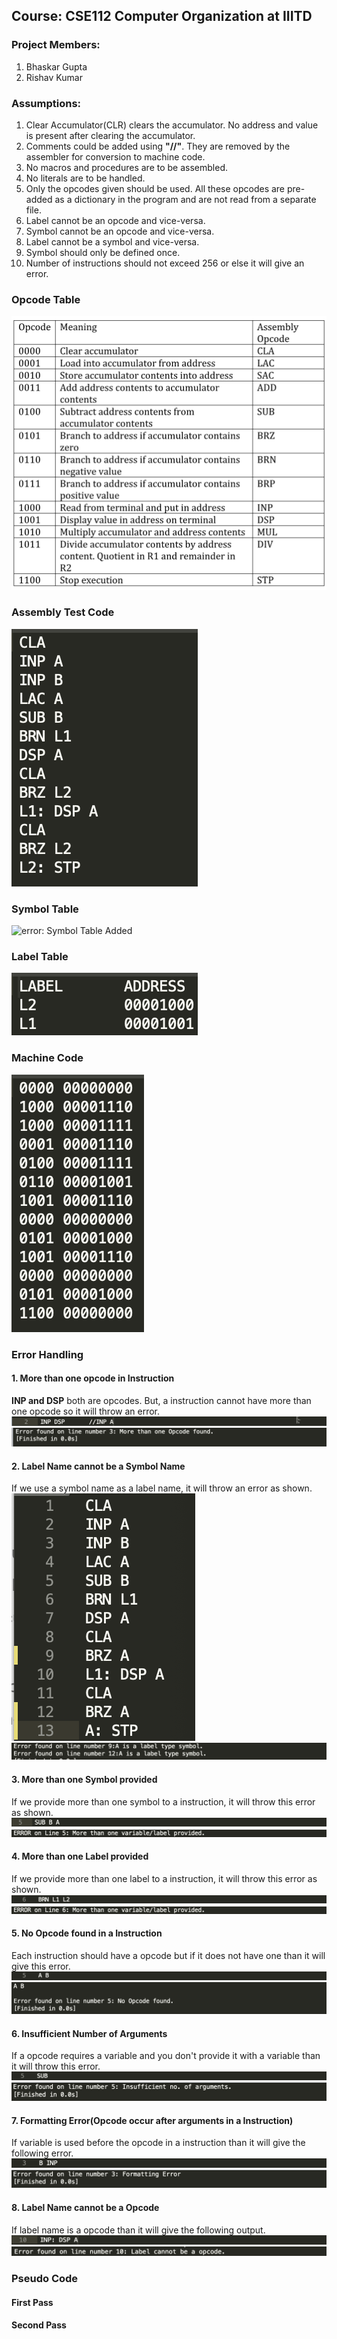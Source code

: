 ## Course: CSE112 Computer Organization at IIITD

### Project Members:

1. Bhaskar Gupta
2. Rishav Kumar

### Assumptions:

1. Clear Accumulator(CLR) clears the accumulator. No address and value is present after clearing the accumulator.
2. Comments could be added using **"//"**. They are removed by the assembler for conversion to machine code.
3. No macros and procedures are to be assembled.
4. No literals are to be handled.
5. Only the opcodes given should be used. All these opcodes are pre-added as a dictionary in the program and are not read from a separate file.
6. Label cannot be an opcode and vice-versa.
7. Symbol cannot be an opcode and vice-versa.
8. Label cannot be a symbol and vice-versa.
9. Symbol should only be defined once.
10. Number of instructions should not exceed 256 or else it will give an error.

### Opcode Table
![error: Opcode Table Added](./Assets/Opcode_Table.png)

### Assembly Test Code
![error: Assembly Code Added](./Assets/AssemblyCode.png)

### Symbol Table
![error: Symbol Table Added](./Assets/SymbolTable.png)

### Label Table
![error: Label Table Added](./Assets/LabelTable.png)

### Machine Code
![error: Machine Code Added](./Assets/MachineCode.png)

### Error Handling

#### 1. More than one opcode in Instruction

**INP and DSP** both are opcodes. But, a instruction cannot have more than one opcode so it will throw an error. 
![error: More than One Opcode Error](./Assets/Code1.png)
![error: More than One Opcode Code](./Assets/Error1.png)

#### 2. Label Name cannot be a Symbol Name
If we use a symbol name as a label name, it will throw an error as shown.
![error: Label Name cannot be a Symbol Name](./Assets/Code2.png)
![error: Label Name cannot be a Symbol Name](./Assets/Error2.png)

#### 3. More than one Symbol provided
If we provide more than one symbol to a instruction, it will throw this error as shown.
![error: More than one Symbol provided](./Assets/Code3.png)
![error: More than one Symbol provided](./Assets/Error3.png)

#### 4. More than one Label provided
If we provide more than one label to a instruction, it will throw this error as shown.
![error: More than one Label provided](./Assets/Code4.png)
![error: More than one Label provided](./Assets/Error4.png)

#### 5. No Opcode found in a Instruction
Each instruction should have a opcode but if it does not have one than it will give this error.
![error: No Opcode found in a Instruction](./Assets/Code5.png)
![error: No Opcode found in a Instruction](./Assets/Error5.png)

#### 6. Insufficient Number of Arguments 
If a opcode requires a variable and you don't provide it with a variable than it will throw this error.
![error: No Opcode found in a Arguments](./Assets/Code6.png)
![error: No Opcode found in a Arguments](./Assets/Error6.png)

#### 7. Formatting Error(Opcode occur after arguments in a Instruction)
If variable is used before the opcode in a instruction than it will give the following error.
![error: Formatting Error](./Assets/Code7.png)
![error: Formatting Error](./Assets/Error7.png)

#### 8. Label Name cannot be a Opcode
If label name is a opcode than it will give the following output. 
![error: Label Name cannot be a Opcode](./Assets/Code8.png)
![error: Label Name cannot be a Opcode](./Assets/Error8.png)

### Pseudo Code
#### First Pass

#### Second Pass
